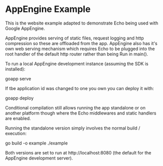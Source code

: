 # AppEngine Example

This is the website example adapted to demonstrate Echo being used with Google
AppEngine.

AppEngine provides serving of static files, request logging and http
compression so these are offloaded from the app. AppEngine also has it's own
web serving mechanism which requires Echo to be plugged into the root handler
of the default http router rather than being Run in main().

To run a local AppEngine development instance (assuming the SDK is installed):

  goapp serve

If tbe application id was changed to one you own you can deploy it with:

  goapp deploy

Conditional compilation still allows running the app standalone or on another
platform though where the Echo middlewares and static handlers are enabled.

Running the standalone version simply involves the normal build / execution:

  go build -o example
  ./example

Both versions are set to run at http://localhost:8080 (the default for the
AppEngine development server).
